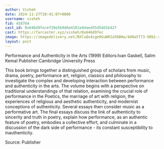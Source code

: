 ```yaml
---
author: Visheh
date: 2024-11-27T10:41:07+0000
username: visheh
fid: 458764
cast_id: 0x646d9fecef39e5b9d6e4181e4daed55d5dd1b42f
cast: https://farcaster.xyz/visheh/0x646d9fec
image: https://imagedelivery.net/BXluQx4ige9GuW0Ia56BHw/4d8a5f73-98b1-4783-3ae1-276d0cbaf500/original
layout: post
---
```


Performance and Authenticity in the Arts (1999)
Editors:Ivan Gaskell, Salim Kemal
Publisher:Cambridge University Press

This book brings together a distinguished group of scholars from music, drama, poetry, performance art, religion, classics and philosophy to investigate the complex and developing interaction between performance and authenticity in the arts. The volume begins with a perspective on traditional understandings of that relation, examining the crucial role of performance in the Poetics, the marriage of art with religion, the experiences of religious and aesthetic authenticity, and modernist conceptions of authenticity. Several essays then consider music as a performative art. The final essays discuss the link of authenticity to sincerity and truth in poetry, explain how performance, as an authentic feature of poetry, embodies a collective effort, and culminate in a discussion of the dark side of performance - its constant susceptibility to inauthenticity.

Source: Publisher

<img src='https://imagedelivery.net/BXluQx4ige9GuW0Ia56BHw/4d8a5f73-98b1-4783-3ae1-276d0cbaf500/original' alt='' referrerpolicy='no-referrer'/>
